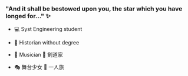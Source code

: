 ### "And it shall be bestowed upon you, the star which you have longed for..." :sparkles:

- :computer: Syst Engineering student

- :moyai: Historian without degree

- :violin: Musician :person_fencing: 剣道家

- :performing_arts: 舞台少女  :compass: 一人旅



